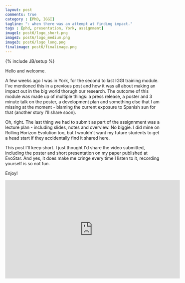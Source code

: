 ```yaml
---
layout: post
comments: true
category : [PhD, IGGI]
tagline: ": when there was an attempt at finding impact."
tags : [phd, presentation, York, assignment]
image1: post6/logo_short.png
image2: post6/logo_medium.png
image3: post6/logo_long.png
finalimage: post6/finalimage.png
---
```

{% include JB/setup %}

Hello and welcome. 

A few weeks ago I was in York, for the second to last IGGI training module. I've mentioned this in a previous post and how it was all about making an impact out in the big world thorugh our research. The outcome of this module was made up of multiple things: a press release, a poster and 3 minute talk on the poster, a development plan and something else that I am missing at the moment - blaming the current exposure to Spanish sun for that (another story I'll share soon).

Oh, right. The last thing we had to submit as part of the assignnment was a lecture plan - including slides, notes and overview. No biggie. I did mine on Rolling Horizon Evolution too, but I wouldn't want my future students to get a head start if they accidentally find it shared here.

This post I'll keep short. I just thought I'd share the video submitted, including the poster and short presentation on my paper published at EvoStar. And yes, it does make me cringe every time I listen to it, recording yourself is so not fun.

Enjoy!

<iframe width="560" height="315" src="https://www.youtube.com/embed/cLpc5x1gIpM" frameborder="0" allowfullscreen></iframe>

